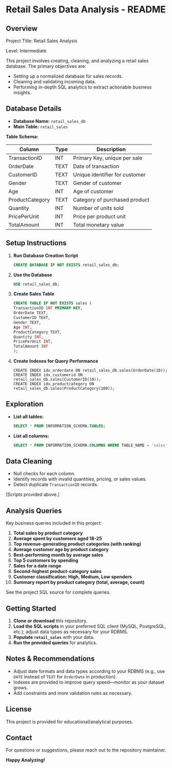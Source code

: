 # Retail Sales Data Analysis - README

## Overview

Project Title: Retail Sales Analysis

Level: Intermediate

This project involves creating, cleaning, and analyzing a retail sales database. The primary objectives are:
- Setting up a normalized database for sales records.
- Cleaning and validating incoming data.
- Performing in-depth SQL analytics to extract actionable business insights.

## Database Details

- **Database Name:** `retail_sales_db`
- **Main Table:** `retail_sales`

**Table Schema:**

| Column          | Type | Description                    |
|-----------------|------|--------------------------------|
| TransactionID   | INT  | Primary Key, unique per sale   |
| OrderDate       | TEXT | Date of transaction            |
| CustomerID      | TEXT | Unique identifier for customer |
| Gender          | TEXT | Gender of customer             |
| Age             | INT  | Age of customer                |
| ProductCategory | TEXT | Category of purchased product  |
| Quantity        | INT  | Number of units sold           |
| PricePerUnit    | INT  | Price per product unit         |
| TotalAmount     | INT  | Total monetary value           |

## Setup Instructions

1. **Run Database Creation Script**
    ```sql
    CREATE DATABASE IF NOT EXISTS retail_sales_db;
    ```

2. **Use the Database**
    ```sql
    USE retail_sales_db;
    ```

3. **Create Sales Table**
    ```sql
    CREATE TABLE IF NOT EXISTS sales (
    TransactionID INT PRIMARY KEY,
    OrderDate TEXT,
    CustomerID TEXT,
    Gender TEXT,
    Age INT,
    ProductCategory TEXT,
    Quantity INT,
    PricePerUnit INT,
    TotalAmount INT
    );
    ```

4. **Create Indexes for Query Performance**
    ```
   CREATE INDEX idx_orderdate ON retail_sales_db.sales(OrderDate(10));
   CREATE INDEX idx_customerid ON retail_sales_db.sales(CustomerID(10));
   CREATE INDEX idx_productcategory ON retail_sales_db.sales(ProductCategory(100));
    ```

## Exploration

- **List all tables:**  
  ```sql
  SELECT * FROM INFORMATION_SCHEMA.TABLES;
  ```

- **List all columns:**  
  ```sql
  SELECT * FROM INFORMATION_SCHEMA.COLUMNS WHERE TABLE_NAME = 'sales';
  ```

## Data Cleaning

- Null checks for each column.
- Identify records with invalid quantities, pricing, or sales values.
- Detect duplicate `TransactionID` records.

[Scripts provided above.]

## Analysis Queries

Key business queries included in this project:

1. **Total sales by product category**
2. **Average spent by customers aged 18-25**
3. **Top revenue-generating product categories (with ranking)**
4. **Average customer age by product category**
5. **Best-performing month by average sales**
6. **Top 5 customers by spending**
7. **Sales for a date range**
8. **Second-highest product-category sales**
9. **Customer classification: High, Medium, Low spenders**
10. **Summary report by product category (total, average, count)**

See the project SQL source for complete queries.

## Getting Started

1. **Clone or download** this repository.
2. **Load the SQL scripts** in your preferred SQL client (MySQL, PostgreSQL, etc.); adjust data types as necessary for your RDBMS.
3. **Populate `retail_sales`** with your data.
4. **Run the provided queries** for analytics.

## Notes & Recommendations

- Adjust date formats and data types according to your RDBMS (e.g., use `DATE` instead of `TEXT` for `OrderDate` in production).
- Indexes are provided to improve query speed—monitor as your dataset grows.
- Add constraints and more validation rules as necessary.

## License

This project is provided for educational/analytical purposes.

## Contact

For questions or suggestions, please reach out to the repository maintainer.

**Happy Analyzing!**
